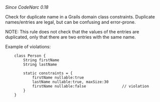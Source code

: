 
*Since CodeNarc 0.18*

Check for duplicate name in a Grails domain class constraints. Duplicate names/entries are legal,
but can be confusing and error-prone.

NOTE: This rule does not check that the values of the entries are duplicated, only that there are two entries with the same name.

Example of violations:

```
    class Person {
        String firstName
        String lastName

        static constraints = {
            firstName nullable:true
            lastName nullable:true, maxSize:30
            firstName nullable:false                // violation
        }
    }
```


